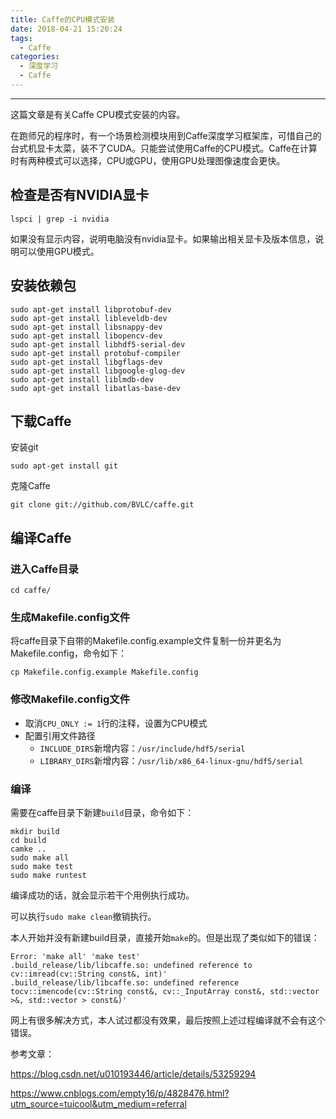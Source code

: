 ```yaml
---
title: Caffe的CPU模式安装
date: 2018-04-21 15:20:24
tags:
  - Caffe
categories: 
  - 深度学习
  - Caffe
---
```


-----

这篇文章是有关Caffe CPU模式安装的内容。

<!--more--->

在跑师兄的程序时，有一个场景检测模块用到Caffe深度学习框架库，可惜自己的台式机显卡太菜，装不了CUDA。只能尝试使用Caffe的CPU模式。Caffe在计算时有两种模式可以选择，CPU或GPU，使用GPU处理图像速度会更快。

## 检查是否有NVIDIA显卡

~~~shell
lspci | grep -i nvidia
~~~

如果没有显示内容，说明电脑没有nvidia显卡。如果输出相关显卡及版本信息，说明可以使用GPU模式。

## 安装依赖包

~~~shell
sudo apt-get install libprotobuf-dev 
sudo apt-get install libleveldb-dev
sudo apt-get install libsnappy-dev 
sudo apt-get install libopencv-dev
sudo apt-get install libhdf5-serial-dev
sudo apt-get install protobuf-compiler
sudo apt-get install libgflags-dev
sudo apt-get install libgoogle-glog-dev
sudo apt-get install liblmdb-dev
sudo apt-get install libatlas-base-dev
~~~

## 下载Caffe

安装git

~~~shell
sudo apt-get install git
~~~

克隆Caffe

~~~shell
git clone git://github.com/BVLC/caffe.git
~~~

## 编译Caffe

### 进入Caffe目录

~~~shell
cd caffe/
~~~

### 生成Makefile.config文件

将caffe目录下自带的Makefile.config.example文件复制一份并更名为Makefile.config，命令如下：

~~~shell
cp Makefile.config.example Makefile.config
~~~

### 修改Makefile.config文件

- 取消`CPU_ONLY := 1`行的注释，设置为CPU模式
- 配置引用文件路径
  - `INCLUDE_DIRS`新增内容：`/usr/include/hdf5/serial`
  - `LIBRARY_DIRS`新增内容：`/usr/lib/x86_64-linux-gnu/hdf5/serial`

### 编译

需要在caffe目录下新建`build`目录，命令如下：

~~~shell
mkdir build
cd build
camke ..
sudo make all
sudo make test
sudo make runtest
~~~

编译成功的话，就会显示若干个用例执行成功。

可以执行`sudo make clean`撤销执行。

本人开始并没有新建build目录，直接开始`make`的。但是出现了类似如下的错误：

~~~shell
Error: 'make all' 'make test'
.build_release/lib/libcaffe.so: undefined reference to cv::imread(cv::String const&, int)' 
.build_release/lib/libcaffe.so: undefined reference tocv::imencode(cv::String const&, cv::_InputArray const&, std::vector >&, std::vector > const&)'
~~~

网上有很多解决方式，本人试过都没有效果，最后按照上述过程编译就不会有这个错误。



参考文章：

https://blog.csdn.net/u010193446/article/details/53259294

https://www.cnblogs.com/empty16/p/4828476.html?utm_source=tuicool&utm_medium=referral